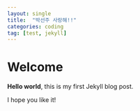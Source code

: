 ```yaml
---
layout: single
title:  "박선주 사랑해!!"
categories: coding
tag: [test, jekyll]
---
```


# Welcome

**Hello world**, this is my first Jekyll blog post.

I hope you like it!
